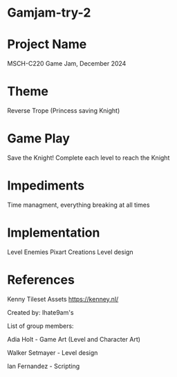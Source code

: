 # Gamjam-try-2
# Project Name
MSCH-C220 Game Jam, December 2024

# Theme

Reverse Trope (Princess saving Knight)

# Game Play

Save the Knight!
Complete each level to reach the Knight

# Impediments

Time managment, everything breaking at all times


# Implementation



Level Enemies
Pixart Creations
Level design

# References

Kenny Tileset Assets https://kenney.nl/

Created by: Ihate9am's

List of group members:

Adia Holt - Game Art (Level and Character Art)

Walker Setmayer - Level design

Ian Fernandez - Scripting
